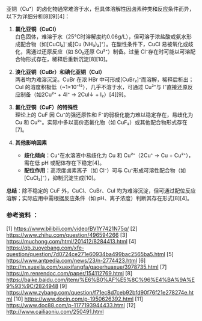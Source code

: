 

亚铜（Cu⁺）的卤化物通常难溶于水，但具体溶解性因卤素种类和反应条件而异，以下为详细分析[8][9][4]：

1. **氯化亚铜（CuCl）**  
   白色固体，难溶于水（25℃时溶解度约0.06g/L），但可溶于浓盐酸或氨水形成配合物（如[CuCl₂]⁻或[Cu (NH₃)₂]⁺）。在酸性条件下，CuCl 易被氧化或歧化，需通过还原反应（如 SO₂还原 Cu²⁺）制备。过量 Cl⁻存在时可能以可溶配合物形式存在，稀释后重新沉淀[8][10]。

2. **溴化亚铜（CuBr）和碘化亚铜（CuI）**  
   两者均为难溶沉淀。CuBr 在浓 HBr 中可形成[CuBr₂]⁻而溶解，稀释后析出；CuI 的溶度积极低（~1×10⁻¹²），几乎不溶于水，可通过 Cu²⁺与 I⁻直接还原反应制备（如2Cu²⁺ + 4I⁻ → 2CuI↓ + I₂）[4][9]。

3. **氟化亚铜（CuF）的特殊性**  
   理论上的 CuF 因 Cu⁺的强还原性和 F⁻的弱极化能力难以稳定存在，易歧化为 Cu 和 Cu²⁺。实际中多以高价态氟化物（如 CuF₂）或其他配合物形式存在[7]。

4. **其他影响因素**  
   - **歧化倾向**：Cu⁺在水溶液中易歧化为 Cu 和 Cu²⁺（2Cu⁺ → Cu + Cu²⁺），需在低 pH 或配体存在下稳定[4]。
   - **配位作用**：高浓度卤素离子（如 Cl⁻）可与 Cu⁺形成可溶性配合物（如[CuCl₂]⁻），抑制沉淀生成[10]。

**总结**：除不稳定的 CuF 外，CuCl、CuBr、CuI 均为难溶沉淀，但可通过配位反应溶解；实际应用中需根据反应条件（如 pH、离子浓度）判断其存在形式[8][4]。

### 参考资料 ：
[1] https://www.bilibili.com/video/BV1Y7421N75q/
[2] https://www.zhihu.com/question/496594266
[3] https://muchong.com/html/201412/8284413.html
[4] https://qb.zuoyebang.com/xfe-question/question/7d0724ce271e60934ba499bac2565ba5.html
[5] https://www.antpedia.com/news/23/n-2774423.html
[6] http://m.xuexila.com/xuexifangfa/gaoerhuaxue/3978735.html
[7] https://m.renrendoc.com/paper/154112769.html
[8] https://baike.baidu.com/item/%E6%B0%AF%E5%8C%96%E4%BA%9A%E9%93%9C/2824948
[9] https://www.zybang.com/question/f71ec8d7ceb92bfd90f76f21e278274e.html
[10] https://www.docin.com/p-1950626392.html
[11] https://www.doc88.com/p-1177193944433.html
[12] http://www.cailiaoniu.com/250491.html